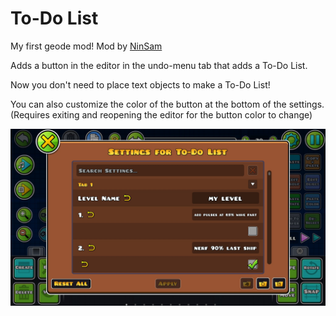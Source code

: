 # To-Do List

My first geode mod! Mod by [NinSam](user:20754112)

Adds a button in the editor in the undo-menu tab that adds a To-Do List. 

Now you don't need to place text objects to make a To-Do List! 

You can also customize the color of the button at the bottom of the settings. (Requires exiting and reopening the editor for the button color to change)

![image](resources/example.png)